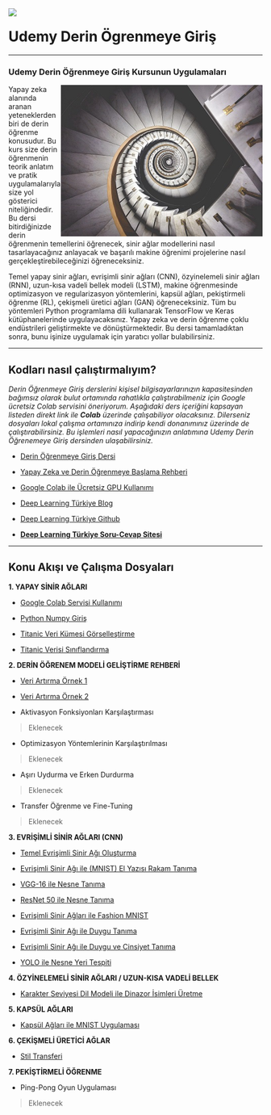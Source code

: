 <img align="left" src="https://d1qb2nb5cznatu.cloudfront.net/startups/i/19168-46f7ef2c0f994d588d8e8e56360d926b-medium_jpg.jpg?buster=1515787849">

# Udemy Derin Ögrenmeye Giriş

----

### Udemy Derin Öğrenmeye Giriş Kursunun Uygulamaları 

<img align="right" src="DL.jpg"> Yapay zeka alanında aranan yeteneklerden biri de derin öğrenme konusudur. Bu kurs size derin öğrenmenin teorik anlatım ve pratik uygulamalarıyla size yol gösterici niteliğindedir. Bu dersi bitirdiğinizde derin öğrenmenin temellerini öğrenecek, sinir ağlar modellerini nasıl tasarlayacağınız anlayacak ve başarılı makine öğrenimi projelerine nasıl gerçekleştirebileceğinizi öğreneceksiniz.

Temel yapay sinir ağları, evrişimli sinir ağları (CNN), özyinelemeli sinir ağları (RNN), uzun-kısa vadeli bellek modeli (LSTM), makine öğrenmesinde optimizasyon ve regularizasyon yöntemlerini, kapsül ağları, pekiştirmeli öğrenme (RL), çekişmeli üretici ağları (GAN) öğreneceksiniz. Tüm bu yöntemleri Python programlama dili kullanarak TensorFlow ve Keras kütüphanelerinde uygulayacaksınız. Yapay zeka ve derin öğrenme çoklu endüstrileri geliştirmekte ve dönüştürmektedir. Bu dersi tamamladıktan sonra, bunu işinize uygulamak için yaratıcı yollar bulabilirsiniz.

----
## Kodları nasıl çalıştırmalıyım?

*Derin Öğrenmeye Giriş derslerini kişisel bilgisayarlarınızın kapasitesinden bağımsız olarak bulut ortamında rahatlıkla çalıştırabilmeniz için Google ücretsiz Colab servisini öneriyorum. Aşağıdaki ders içeriğini kapsayan listeden direkt link ile **Colab** üzerinde çalışabiliyor olacaksınız. Dilerseniz dosyaları lokal çalışma ortamınıza indirip kendi donanımınız üzerinde de çalıştırabilirsiniz. Bu işlemleri nasıl yapacağınızın anlatımına Udemy Derin Öğrenemeye Giriş dersinden ulaşabilirsiniz.*

* [Derin Öğrenmeye Giriş Dersi](https://www.udemy.com/draft/1651804/learn/v4/overview)

* [Yapay Zeka ve Derin Öğrenmeye Başlama Rehberi](https://medium.com/deep-learning-turkiye/yapay-zekaya-ba%C5%9Flama-rehberi-91e79d3de8e1)

* [Google Colab ile Ücretsiz GPU Kullanımı](https://medium.com/deep-learning-turkiye/google-colab-ile-%C3%BCcretsiz-gpu-kullan%C4%B1m%C4%B1-30fdb7dd822e)

* [Deep Learning Türkiye Blog](https://medium.com/deep-learning-turkiye)

* [Deep Learning Türkiye Github](https://github.com/deeplearningturkiye)

* **[Deep Learning Türkiye Soru-Cevap Sitesi](https://sorucevap.deeplearningturkiye.com/)**

----

## Konu Akışı ve Çalışma Dosyaları

**1. YAPAY SİNİR AĞLARI**
   
  * [Google Colab Servisi Kullanımı](https://colab.research.google.com/github/ayyucekizrak/Udemy_DerinOgrenmeyeGiris/blob/master/Python%20Numpy%20Giris/ilkadim.ipynb)
   
  * [Python Numpy Giriş](https://colab.research.google.com/github/ayyucekizrak/Udemy_DerinOgrenmeyeGiris/blob/master/Python%20Numpy%20Giris/Python_Numpy_Giris.ipynb)
   
  * [Titanic Veri Kümesi Görselleştirme](https://colab.research.google.com/github/ayyucekizrak/Udemy_DerinOgrenmeyeGiris/blob/master/Titanic%20Gorsellestirme%20ve%20Siniflama/Titanic_Veri_Gorsellestirme.ipynb)
   
  * [Titanic Verisi Sınıflandırma](https://colab.research.google.com/github/ayyucekizrak/Udemy_DerinOgrenmeyeGiris/blob/master/Titanic%20Gorsellestirme%20ve%20Siniflama/titanic.ipynb)

**2. DERİN ÖĞRENEM MODELİ GELİŞTİRME REHBERİ**
   
  * [Veri Artırma Örnek 1](https://colab.research.google.com/github/ayyucekizrak/Udemy_DerinOgrenmeyeGiris/blob/master/Regularizasyon%20ve%20Optimizasyon/veriartirma_1.ipynb)
   
  * [Veri Artırma Örnek 2](https://colab.research.google.com/github/ayyucekizrak/Udemy_DerinOgrenmeyeGiris/blob/master/Regularizasyon%20ve%20Optimizasyon/veriartirma_2.ipynb)
   
  * Aktivasyon Fonksiyonları Karşılaştırması 
  >Eklenecek
   
  * Optimizasyon Yöntemlerinin Karşılaştırılması 
  >Eklenecek
   
  * Aşırı Uydurma ve Erken Durdurma 
  >Eklenecek
   
  * Transfer Öğrenme ve Fine-Tuning 
  >Eklenecek
   
**3. EVRİŞİMLİ SİNİR AĞLARI (CNN)**
   
  * [Temel Evrişimli Sinir Ağı Oluşturma](https://colab.research.google.com/github/ayyucekizrak/Udemy_DerinOgrenmeyeGiris/blob/master/Evrisimli_Sinir_Aglari/EvrisimModeli_Ad%C4%B1mAd%C4%B1m.ipynb)
   
  * [Evrişimli Sinir Ağı ile (MNIST) El Yazısı Rakam Tanıma](https://colab.research.google.com/github/ayyucekizrak/Udemy_DerinOgrenmeyeGiris/blob/master/Evrisimli_Sinir_Aglari/RakamTanima_MNIST.ipynb) 
   
  * [VGG-16 ile Nesne Tanıma](https://colab.research.google.com/github/ayyucekizrak/Udemy_DerinOgrenmeyeGiris/blob/master/Evrisimli_Sinir_Aglari/Nesne_Tanima/VGG16_NesneTanima.ipynb)
   
  * [ResNet 50 ile Nesne Tanıma](https://colab.research.google.com/github/ayyucekizrak/Udemy_DerinOgrenmeyeGiris/blob/master/Evrisimli_Sinir_Aglari/Nesne_Tanima/ResNet50_NesneTanima_ImageNet.ipynb)
   
  * [Evrişimli Sinir Ağları ile Fashion MNIST](https://colab.research.google.com/github/ayyucekizrak/Udemy_DerinOgrenmeyeGiris/blob/master/Evrisimli_Sinir_Aglari/Fashion_MNIST.ipynb)
   
  * [Evrişimli Sinir Ağı ile Duygu Tanıma](https://colab.research.google.com/github/ayyucekizrak/Udemy_DerinOgrenmeyeGiris/blob/master/Evrisimli_Sinir_Aglari/Duygu_Tanima/DuyguTanima_Demo1.ipynb)
   
  * [Evrişimli Sinir Ağı ile Duygu ve Cinsiyet Tanıma](https://colab.research.google.com/github/ayyucekizrak/Udemy_DerinOgrenmeyeGiris/blob/master/Evrisimli_Sinir_Aglari/Duygu_Tanima/DLTR_DuyguTanima_Demo2.ipynb)
   
  * [YOLO ile Nesne Yeri Tespiti](https://colab.research.google.com/github/ayyucekizrak/Udemy_DerinOgrenmeyeGiris/blob/master/Evrisimli_Sinir_Aglari/YOLO_ile_Nesne_Yeri_Tespiti/DLTR_YOLOv2-Darkflow.ipynb)

**4. ÖZYİNELEMELİ SİNİR AĞLARI / UZUN-KISA VADELİ BELLEK**
   
  * [Karakter Seviyesi Dil Modeli ile Dinazor İsimleri Üretme](https://colab.research.google.com/github/ayyucekizrak/Udemy_DerinOgrenmeyeGiris/blob/master/Ozyinelemeli_Sinir_Aglar/Karakter_Seviyesi_Dil_Modeli_Dinazor_Adas%C4%B1.ipynb)

**5. KAPSÜL AĞLARI**
   
  * [Kapsül Ağları ile MNIST Uygulaması](https://colab.research.google.com/github/ayyucekizrak/Udemy_DerinOgrenmeyeGiris/blob/master/KapsulAglari/KapsulAglari_MNIST.ipynb)

**6. ÇEKİŞMELİ ÜRETİCİ AĞLAR**
  
 * [Stil Transferi](https://colab.research.google.com/github/ayyucekizrak/Udemy_DerinOgrenmeyeGiris/blob/master/Cekismeli_Uretici_Aglar-GAN/GAN_StilTransfer.ipynb)

**7. PEKİŞTİRMELİ ÖĞRENME**
   
  * Ping-Pong Oyun Uygulaması  
  >Eklenecek
